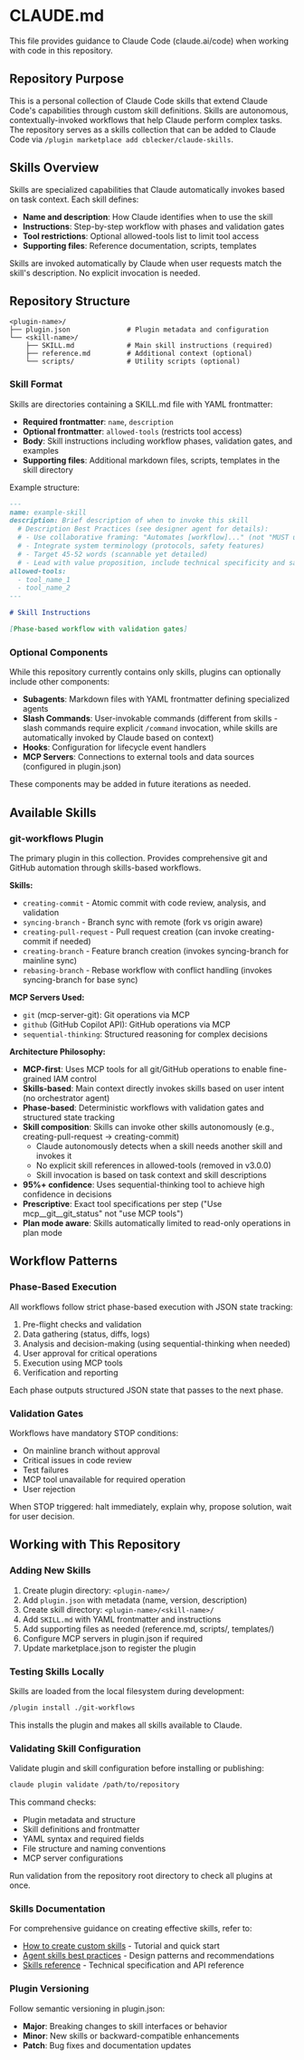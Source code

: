 # CLAUDE.md

This file provides guidance to Claude Code (claude.ai/code) when working with code in this repository.

## Repository Purpose

This is a personal collection of Claude Code skills that extend Claude Code's capabilities through custom skill definitions. Skills are autonomous, contextually-invoked workflows that help Claude perform complex tasks. The repository serves as a skills collection that can be added to Claude Code via `/plugin marketplace add cblecker/claude-skills`.

## Skills Overview

Skills are specialized capabilities that Claude automatically invokes based on task context. Each skill defines:
- **Name and description**: How Claude identifies when to use the skill
- **Instructions**: Step-by-step workflow with phases and validation gates
- **Tool restrictions**: Optional allowed-tools list to limit tool access
- **Supporting files**: Reference documentation, scripts, templates

Skills are invoked automatically by Claude when user requests match the skill's description. No explicit invocation is needed.

## Repository Structure

```
<plugin-name>/
├── plugin.json              # Plugin metadata and configuration
└── <skill-name>/
    ├── SKILL.md             # Main skill instructions (required)
    ├── reference.md         # Additional context (optional)
    └── scripts/             # Utility scripts (optional)
```

### Skill Format

Skills are directories containing a SKILL.md file with YAML frontmatter:
- **Required frontmatter**: `name`, `description`
- **Optional frontmatter**: `allowed-tools` (restricts tool access)
- **Body**: Skill instructions including workflow phases, validation gates, and examples
- **Supporting files**: Additional markdown files, scripts, templates in the skill directory

Example structure:
```markdown
---
name: example-skill
description: Brief description of when to invoke this skill
  # Description Best Practices (see designer agent for details):
  # - Use collaborative framing: "Automates [workflow]..." (not "MUST use for...")
  # - Integrate system terminology (protocols, safety features)
  # - Target 45-52 words (scannable yet detailed)
  # - Lead with value proposition, include technical specificity and safety features
allowed-tools:
  - tool_name_1
  - tool_name_2
---

# Skill Instructions

[Phase-based workflow with validation gates]
```

### Optional Components

While this repository currently contains only skills, plugins can optionally include other components:
- **Subagents**: Markdown files with YAML frontmatter defining specialized agents
- **Slash Commands**: User-invokable commands (different from skills - slash commands require explicit `/command` invocation, while skills are automatically invoked by Claude based on context)
- **Hooks**: Configuration for lifecycle event handlers
- **MCP Servers**: Connections to external tools and data sources (configured in plugin.json)

These components may be added in future iterations as needed.

## Available Skills

### git-workflows Plugin

The primary plugin in this collection. Provides comprehensive git and GitHub automation through skills-based workflows.

**Skills:**
- `creating-commit` - Atomic commit with code review, analysis, and validation
- `syncing-branch` - Branch sync with remote (fork vs origin aware)
- `creating-pull-request` - Pull request creation (can invoke creating-commit if needed)
- `creating-branch` - Feature branch creation (invokes syncing-branch for mainline sync)
- `rebasing-branch` - Rebase workflow with conflict handling (invokes syncing-branch for base sync)

**MCP Servers Used:**
- `git` (mcp-server-git): Git operations via MCP
- `github` (GitHub Copilot API): GitHub operations via MCP
- `sequential-thinking`: Structured reasoning for complex decisions

**Architecture Philosophy:**
- **MCP-first**: Uses MCP tools for all git/GitHub operations to enable fine-grained IAM control
- **Skills-based**: Main context directly invokes skills based on user intent (no orchestrator agent)
- **Phase-based**: Deterministic workflows with validation gates and structured state tracking
- **Skill composition**: Skills can invoke other skills autonomously (e.g., creating-pull-request → creating-commit)
  - Claude autonomously detects when a skill needs another skill and invokes it
  - No explicit skill references in allowed-tools (removed in v3.0.0)
  - Skill invocation is based on task context and skill descriptions
- **95%+ confidence**: Uses sequential-thinking tool to achieve high confidence in decisions
- **Prescriptive**: Exact tool specifications per step ("Use mcp__git__git_status" not "use MCP tools")
- **Plan mode aware**: Skills automatically limited to read-only operations in plan mode

## Workflow Patterns

### Phase-Based Execution

All workflows follow strict phase-based execution with JSON state tracking:

1. Pre-flight checks and validation
2. Data gathering (status, diffs, logs)
3. Analysis and decision-making (using sequential-thinking when needed)
4. User approval for critical operations
5. Execution using MCP tools
6. Verification and reporting

Each phase outputs structured JSON state that passes to the next phase.

### Validation Gates

Workflows have mandatory STOP conditions:
- On mainline branch without approval
- Critical issues in code review
- Test failures
- MCP tool unavailable for required operation
- User rejection

When STOP triggered: halt immediately, explain why, propose solution, wait for user decision.

## Working with This Repository

### Adding New Skills

1. Create plugin directory: `<plugin-name>/`
2. Add `plugin.json` with metadata (name, version, description)
3. Create skill directory: `<plugin-name>/<skill-name>/`
4. Add `SKILL.md` with YAML frontmatter and instructions
5. Add supporting files as needed (reference.md, scripts/, templates/)
6. Configure MCP servers in plugin.json if required
7. Update marketplace.json to register the plugin

### Testing Skills Locally

Skills are loaded from the local filesystem during development:
```bash
/plugin install ./git-workflows
```

This installs the plugin and makes all skills available to Claude.

### Validating Skill Configuration

Validate plugin and skill configuration before installing or publishing:
```bash
claude plugin validate /path/to/repository
```

This command checks:
- Plugin metadata and structure
- Skill definitions and frontmatter
- YAML syntax and required fields
- File structure and naming conventions
- MCP server configurations

Run validation from the repository root directory to check all plugins at once.

### Skills Documentation

For comprehensive guidance on creating effective skills, refer to:
- [How to create custom skills](https://support.claude.com/en/articles/12512198-how-to-create-custom-skills) - Tutorial and quick start
- [Agent skills best practices](https://docs.claude.com/en/docs/agents-and-tools/agent-skills/best-practices) - Design patterns and recommendations
- [Skills reference](https://docs.claude.com/en/docs/claude-code/plugins-reference#skills) - Technical specification and API reference

### Plugin Versioning

Follow semantic versioning in plugin.json:
- **Major**: Breaking changes to skill interfaces or behavior
- **Minor**: New skills or backward-compatible enhancements
- **Patch**: Bug fixes and documentation updates
